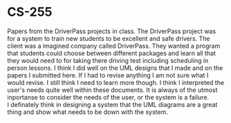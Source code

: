# CS-255
Papers from the DriverPass projects in class.
The DriverPass project was for a system to train new students to be excellent and safe drivers.  The client was a imagined company called DriverPass.  They wanted a program that students could choose between different packages and learn all that they would need to for taking there driving test including scheduling in person lessons.
I think I did well on the UML designs that I made and on the papers I submitted here.
If I had to revise anything I am not sure what I would revise.  I still think I need to learn more though.
I think I interpreted the user's needs quite well within these documents.  It is always of the utmost inportanse to consider the needs of the user, or the system is a failure.  
I definately think in designing a system that the UML diagrams are a great thing and show what needs to be down with the system.
